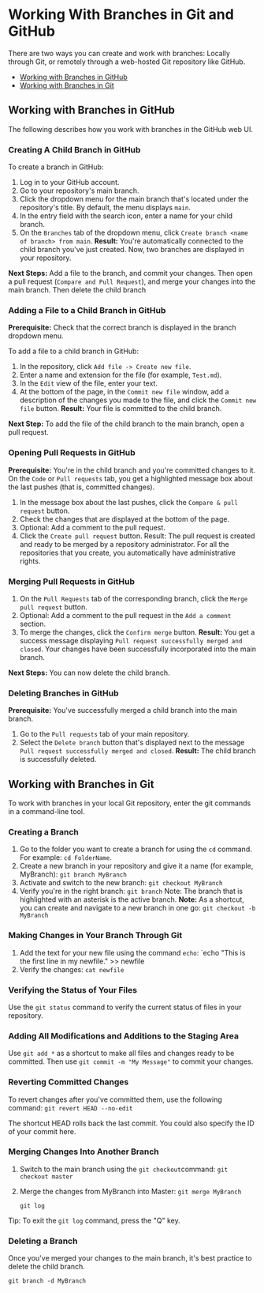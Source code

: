 # Working With Branches in Git and GitHub

There are two ways you can create and work with branches: Locally through Git, or remotely through a web-hosted Git repository like GitHub.

- [Working with Branches in GitHub](#working-with-branches-in-github)
- [Working with Branches in Git](#working-with-branches-in-git)


## Working with Branches in GitHub

The following describes how you work with branches in the GitHub web UI.

### Creating A Child Branch in GitHub

To create a branch in GitHub:

1. Log in to your GitHub account.
2. Go to your repository's main branch.
3. Click the dropdown menu for the main branch that's located under the repository's title. By default, the menu displays `main`.
4. In the entry field with the search icon, enter a name for your child branch.
5. On the `Branches` tab of the dropdown menu, click `Create branch <name of branch> from main`.
   **Result:** You're automatically connected to the child branch you've just created.
   Now, two branches are displayed in your repository.

**Next Steps:**
Add a file to the branch, and commit your changes. Then open a pull request (`Compare and Pull Request`), and merge your changes into the main branch. Then delete the child branch 


### Adding a File to a Child Branch in GitHub

**Prerequisite:** Check that the correct branch is displayed in the branch dropdown menu.

To add a file to a child branch in GitHub:
1. In the repository, click `Add file -> Create new file`.
2. Enter a name and extension for the file (for example, `Test.md`).
3. In the `Edit` view of the file, enter your text.
4. At the bottom of the page, in the `Commit new file` window, add a description of the changes you made to the file, and click the `Commit new file` button.
   **Result:** Your file is committed to the child branch.

**Next Step:** To add the file of the child branch to the main branch, open a pull request.

### Opening Pull Requests in GitHub

   **Prerequisite:** You're in the child branch and you're committed changes to it. On the `Code` or `Pull requests` tab, you get a highlighted message box about the last pushes (that is, committed changes).

1. In the message box about the last pushes, click the `Compare & pull request` button.
2. Check the changes that are displayed at the bottom of the page. 
3. Optional: Add a comment to the pull request.
4. Click the `Create pull request` button.
   Result: The pull request is created and ready to be merged by a repository administrator. For all the repositories that you create, you automatically have administrative rights.

### Merging Pull Requests in GitHub

1. On the `Pull Requests` tab of the corresponding branch, click the `Merge pull request` button.
2. Optional: Add a comment to the pull request in the `Add a comment` section. 
3. To merge the changes, click the `Confirm merge` button. 
   **Result:** You get a success message displaying `Pull request successfully merged and closed`. Your changes have been successfully incorporated into the main branch.

**Next Steps:** You can now delete the child branch.

### Deleting Branches in GitHub

**Prerequisite:** You've successfully merged a child branch into the main branch.

1. Go to the `Pull requests` tab of your main repository.
2. Select the `Delete branch` button that's displayed next to the message `Pull request successfully merged and closed`.
**Result:** The child branch is successfully deleted.


## Working with Branches in Git
To work with branches in your local Git repository, enter the git commands in a command-line tool.

<!--
## Creating a New Local Repository

1. Create a new local repository:
   `mkdir NewRepo`
2. Go into the new repository:
   `cd NewRepo`
3. Initiate the NewRepo directory as a git repository by using the git init command:
   `git init`
   This initiates a local git repository with a .git folder containing all the git files. 
4. Verify that the new repo has been initialized:
   `ls -la .git`

## Creating and Adding a File to the Local Repository

1. Create a new empty file:
   `touch newfile`
2. Add this file to the repository:
   `git add newfile`

## Committing Your Changes

Commit your changes and add a message:
`git commit -m "Added newfile"

-->

### Creating a Branch

1. Go to the folder you want to create a branch for using the `cd` command. For example: `cd FolderName`.
2. Create a new branch in your repository and give it a name (for example, MyBranch):
   `git branch MyBranch`
3. Activate and switch to the new branch:
   `git checkout MyBranch`
4. Verify you're in the right branch:
   `git branch`
   Note: The branch that is highlighted with an asterisk is the active branch.
**Note:** As a shortcut, you can create and navigate to a new branch in one go:
`git checkout -b MyBranch`

### Making Changes in Your Branch Through Git

1. Add the text for your new file using the command `echo`:
   `echo "This is the first line in my newfile." >> newfile
2. Verify the changes:
   `cat newfile`

### Verifying the Status of Your Files

Use the `git status` command to verify the current status of files in your repository.

### Adding All Modifications and Additions to the Staging Area

Use `git add *` as a shortcut to make all files and changes ready to be committed.
Then use `git commit -m "My Message"` to commit your changes.

### Reverting Committed Changes

To revert changes after you've committed them, use the following command:
`git revert HEAD --no-edit` 

The shortcut HEAD rolls back the last commit. You could also specify the ID of your commit here.

### Merging Changes Into Another Branch

1. Switch to the main branch using the `git checkout`command:
   `git checkout master`
2. Merge the changes from MyBranch into Master:
   `git merge MyBranch`

    `git log`

Tip: To exit the `git log` command, press the "Q" key.

### Deleting a Branch

Once you've merged your changes to the main branch, it's best practice to delete the child branch.

`git branch -d MyBranch`
